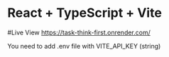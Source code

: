 # React + TypeScript + Vite

#Live View
<a href='https://task-think-first.onrender.com/'>https://task-think-first.onrender.com/</a>

You need to add .env file with VITE_API_KEY (string)
